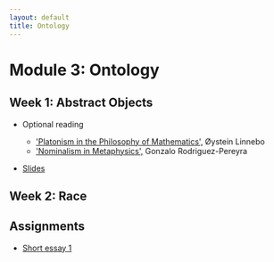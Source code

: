 ```yaml
---
layout: default
title: Ontology
---
```


# Module 3: Ontology



## Week 1: Abstract Objects


+ Optional reading
   + ['Platonism in the Philosophy of Mathematics',](https://plato.stanford.edu/entries/platonism-mathematics/) Øystein Linnebo 
   + ['Nominalism in Metaphysics',](https://plato.stanford.edu/entries/nominalism-metaphysics/) Gonzalo Rodriguez-Pereyra

+ [Slides](ontology)
  

## Week 2: Race

 

## Assignments
+ [Short essay 1](essay) 

